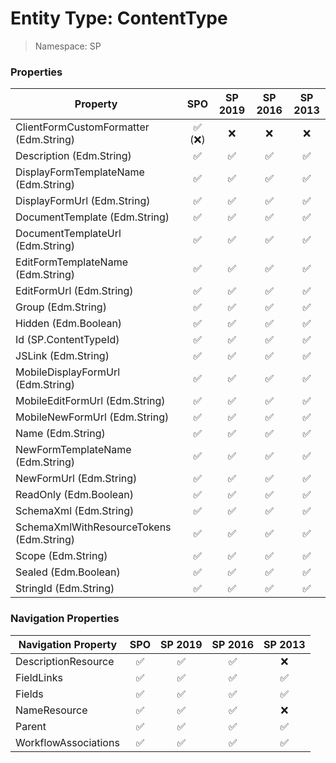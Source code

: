 # Entity Type: ContentType

> Namespace: SP

### Properties

Property | SPO | SP 2019 | SP 2016 | SP 2013
----------|:---:|:-------:|:-------:|:-------:
ClientFormCustomFormatter (Edm.String) | ✅ (❌) | ❌ | ❌ | ❌
Description (Edm.String) | ✅ | ✅ | ✅ | ✅
DisplayFormTemplateName (Edm.String) | ✅ | ✅ | ✅ | ✅
DisplayFormUrl (Edm.String) | ✅ | ✅ | ✅ | ✅
DocumentTemplate (Edm.String) | ✅ | ✅ | ✅ | ✅
DocumentTemplateUrl (Edm.String) | ✅ | ✅ | ✅ | ✅
EditFormTemplateName (Edm.String) | ✅ | ✅ | ✅ | ✅
EditFormUrl (Edm.String) | ✅ | ✅ | ✅ | ✅
Group (Edm.String) | ✅ | ✅ | ✅ | ✅
Hidden (Edm.Boolean) | ✅ | ✅ | ✅ | ✅
Id (SP.ContentTypeId) | ✅ | ✅ | ✅ | ✅
JSLink (Edm.String) | ✅ | ✅ | ✅ | ✅
MobileDisplayFormUrl (Edm.String) | ✅ | ✅ | ✅ | ✅
MobileEditFormUrl (Edm.String) | ✅ | ✅ | ✅ | ✅
MobileNewFormUrl (Edm.String) | ✅ | ✅ | ✅ | ✅
Name (Edm.String) | ✅ | ✅ | ✅ | ✅
NewFormTemplateName (Edm.String) | ✅ | ✅ | ✅ | ✅
NewFormUrl (Edm.String) | ✅ | ✅ | ✅ | ✅
ReadOnly (Edm.Boolean) | ✅ | ✅ | ✅ | ✅
SchemaXml (Edm.String) | ✅ | ✅ | ✅ | ✅
SchemaXmlWithResourceTokens (Edm.String) | ✅ | ✅ | ✅ | ✅
Scope (Edm.String) | ✅ | ✅ | ✅ | ✅
Sealed (Edm.Boolean) | ✅ | ✅ | ✅ | ✅
StringId (Edm.String) | ✅ | ✅ | ✅ | ✅

### Navigation Properties

Navigation Property | SPO | SP 2019 | SP 2016 | SP 2013
----------|:---:|:-------:|:-------:|:-------:
DescriptionResource | ✅ | ✅ | ✅ | ❌
FieldLinks | ✅ | ✅ | ✅ | ✅
Fields | ✅ | ✅ | ✅ | ✅
NameResource | ✅ | ✅ | ✅ | ❌
Parent | ✅ | ✅ | ✅ | ✅
WorkflowAssociations | ✅ | ✅ | ✅ | ✅